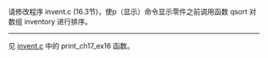 请修改程序 invent.c (16.3节)，使p（显示）命令显示零件之前调用函数 qsort 对数组 inventory 进行排序。

---

见 [invent.c](../ch16_结构_联合_枚举/program_parts/invent.c) 中的 print_ch17_ex16 函数。